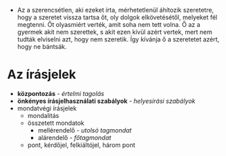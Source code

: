 - Az a szerencsétlen, aki ezeket írta, mérhetetlenül áhítozik szeretetre, hogy a szeretet vissza tartsa őt, oly dolgok elkövetésétől, melyeket fél megtenni. Őt olyasmiért verték, amit soha nem tett volna. Ő az a gyermek akit nem szerettek, s akit ezen kívül azért vertek, mert nem tudták elviselni azt, hogy nem szeretik. Így kívánja ő a szeretetet azért, hogy ne bántsák.

# Az írásjelek
- **központozás** - *értelmi tagolás*
- **önkényes írásjelhasználati szabályok** - *helyesírási szabályok*
- mondatvégi írásjelek
	- mondalitás
	- összetett mondatok
		- mellérendelő - *utolsó tagmondat*
		- alárendelő - *főtagmondat*
	- pont, kérdőjel, felkiáltójel, három pont